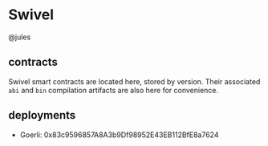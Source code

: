 # Swivel
@jules

## contracts
Swivel smart contracts are located here, stored by version. Their associated `abi` and `bin` compilation artifacts are also here for convenience.

## deployments
* Goerli: 0x83c9596857A8A3b9Df98952E43EB112BfE8a7624
